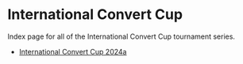 # International Convert Cup

Index page for all of the International Convert Cup tournament series.

- [International Convert Cup 2024a](2024)
